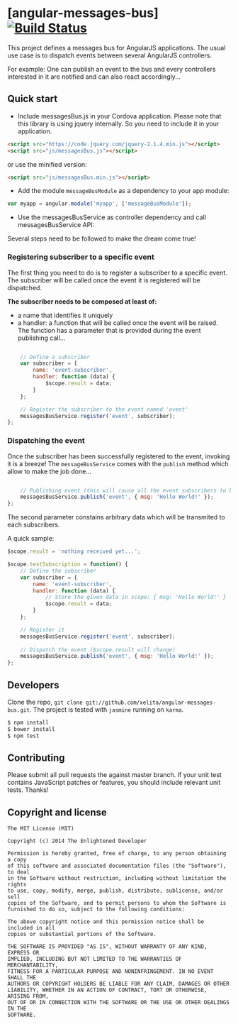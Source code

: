 # [angular-messages-bus][![Build Status](https://travis-ci.org/xelita/angular-messages-bus.png?branch=master)](https://travis-ci.org/xelita/angular-messages-bus)

This project defines a messages bus for AngularJS applications.
The usual use case is to dispatch events between several AngularJS controllers.

For example: One can publish an event to the bus and every controllers interested in it are notified and can also react accordingly...

## Quick start

+ Include messagesBus.js in your Cordova application. Please note that this library is using jquery internally. So you need to include it in your application.

```html
<script src="https://code.jquery.com/jquery-2.1.4.min.js"></script>
<script src="js/messagesBus.js"></script>
```

or use the minified version:

```html
<script src="js/messagesBus.min.js"></script>
```

+ Add the module `messageBusModule` as a dependency to your app module:

```javascript
var myapp = angular.module('myapp', ['messageBusModule']);
```

+ Use the messagesBusService as controller dependency and call messagesBusService API:

Several steps need to be followed to make the dream come true!

### Registering subscriber to a specific event

The first thing you need to do is to register a subscriber to a specific event.
The subscriber will be called once the event it is registered will be dispatched.

**The subscriber needs to be composed at least of:**
+ a name that identifies it uniquely
+ a handler: a function that will be called once the event will be raised. The function has a parameter that is provided during the event publishing call...

```javascript

    // Define a subscriber
    var subscriber = {
        name: 'event-subscriber',
        handler: function (data) {
            $scope.result = data;
        }
    };

    // Register the subscriber to the event named 'event'
    messagesBusService.register('event', subscriber);
};
```

### Dispatching the event

Once the subscriber has been successfully registered to the event, invoking it is a breeze!
The `messageBusService` comes with the `publish` method which allow to make the job done...

```javascript

    // Publishing event (this will cause all the event subscribers to be invoked on their handler function)
    messagesBusService.publish('event', { msg: 'Hello World!' });
};
```

The second parameter constains arbitrary data which will be transmited to each subscribers.

A quick sample:

```javascript
$scope.result = 'nothing received yet...';

$scope.testSubscription = function() {
    // Define the subscriber
    var subscriber = {
        name: 'event-subscriber',
        handler: function (data) {
            // Store the given data in scope: { msg: 'Hello World!' }
            $scope.result = data;
        }
    };

    // Register it
    messagesBusService.register('event', subscriber);
    
    // Dispatch the event ($scope.result will change)
    messagesBusService.publish('event', { msg: 'Hello World!' });
};
```

## Developers

Clone the repo, `git clone git://github.com/xelita/angular-messages-bus.git`.
The project is tested with `jasmine` running on `karma`.

>
``` bash
$ npm install
$ bower install
$ npm test
```

## Contributing

Please submit all pull requests the against master branch. If your unit test contains JavaScript patches or features, you should include relevant unit tests. Thanks!

## Copyright and license

    The MIT License (MIT)

    Copyright (c) 2014 The Enlightened Developer

    Permission is hereby granted, free of charge, to any person obtaining a copy
    of this software and associated documentation files (the "Software"), to deal
    in the Software without restriction, including without limitation the rights
    to use, copy, modify, merge, publish, distribute, sublicense, and/or sell
    copies of the Software, and to permit persons to whom the Software is
    furnished to do so, subject to the following conditions:

    The above copyright notice and this permission notice shall be included in all
    copies or substantial portions of the Software.

    THE SOFTWARE IS PROVIDED "AS IS", WITHOUT WARRANTY OF ANY KIND, EXPRESS OR
    IMPLIED, INCLUDING BUT NOT LIMITED TO THE WARRANTIES OF MERCHANTABILITY,
    FITNESS FOR A PARTICULAR PURPOSE AND NONINFRINGEMENT. IN NO EVENT SHALL THE
    AUTHORS OR COPYRIGHT HOLDERS BE LIABLE FOR ANY CLAIM, DAMAGES OR OTHER
    LIABILITY, WHETHER IN AN ACTION OF CONTRACT, TORT OR OTHERWISE, ARISING FROM,
    OUT OF OR IN CONNECTION WITH THE SOFTWARE OR THE USE OR OTHER DEALINGS IN THE
    SOFTWARE.
